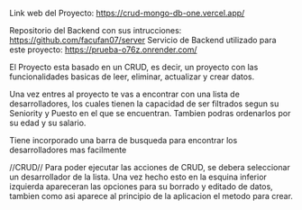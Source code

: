 Link web del Proyecto: https://crud-mongo-db-one.vercel.app/

Repositorio del Backend con sus intrucciones: https://github.com/facufan07/server
Servicio de Backend utilizado para este proyecto: https://prueba-o76z.onrender.com/

El Proyecto esta basado en un CRUD, es decir, un proyecto con las funcionalidades basicas
de leer, eliminar, actualizar y crear datos.

Una vez entres al proyecto te vas a encontrar con una lista de desarrolladores, los cuales
tienen la capacidad de ser filtrados segun su Seniority y Puesto en el que se encuentran.
Tambien podras ordenarlos por su edad y su salario.

Tiene incorporado una barra de busqueda para encontrar los desarrolladores mas facilmente

//CRUD//
Para poder ejecutar las acciones de CRUD, se debera seleccionar un desarrollador de la lista.
Una vez hecho esto en la esquina inferior izquierda apareceran las opciones para su borrado y
editado de datos, tambien como asi aparece al principio de la aplicacion el metodo para crear.
